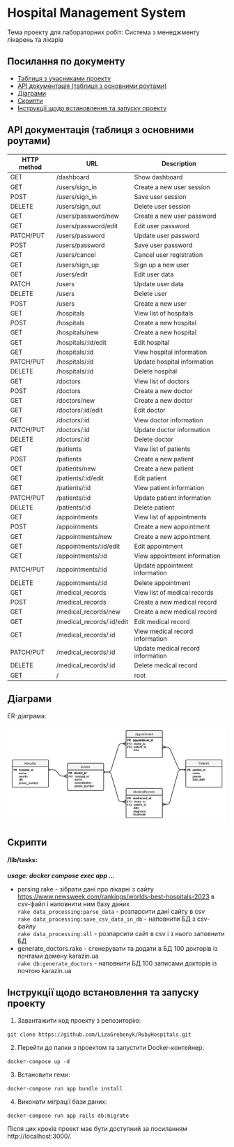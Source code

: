 # Hospital Management System

Тема проекту для лабораторних робіт: Система з менеджменту лікарень та лікарів

## Посилання по документу
- [Таблиця з учасниками проекту](docs/teams.md)
- [API документація (таблиця з основними роутами)](#api-документація-таблиця-з-основними-роутами)
- [Діаграми](#діаграми)
- [Скрипти](#скрипти)
- [Інструкції щодо встановлення та запуску проекту](#інструкції-щодо-встановлення-та-запуску-проекту)

## API документація (таблиця з основними роутами)

| HTTP method | URL                       | Description                       |
|-------------|---------------------------|-----------------------------------|
| GET         | /dashboard                | Show dashboard                    |
| GET         | /users/sign_in            | Create a new user session         |
| POST        | /users/sign_in            | Save user session                 |
| DELETE      | /users/sign_out           | Delete user session               |
| GET         | /users/password/new       | Create a new user password        |
| GET         | /users/password/edit      | Edit user password                |
| PATCH/PUT   | /users/password           | Update user password              |
| POST        | /users/password           | Save user password                |
| GET         | /users/cancel             | Cancel user registration          |
| GET         | /users/sign_up            | Sign up a new user                |
| GET         | /users/edit               | Edit user data                    |
| PATCH       | /users                    | Update user data                  |
| DELETE      | /users                    | Delete user                       |
| POST        | /users                    | Create a new user                 |
| GET         | /hospitals                | View list of hospitals            |
| POST        | /hospitals                | Create a new hospital             |
| GET         | /hospitals/new            | Create a new hospital             |
| GET         | /hospitals/:id/edit       | Edit hospital                     |
| GET         | /hospitals/:id            | View hospital information         |
| PATCH/PUT   | /hospitals/:id            | Update hospital information       |
| DELETE      | /hospitals/:id            | Delete hospital                   |
| GET         | /doctors                  | View list of doctors              |
| POST        | /doctors                  | Create a new doctor               |
| GET         | /doctors/new              | Create a new doctor               |
| GET         | /doctors/:id/edit         | Edit doctor                       |
| GET         | /doctors/:id              | View doctor information           |
| PATCH/PUT   | /doctors/:id              | Update doctor information         |
| DELETE      | /doctors/:id              | Delete doctor                     |
| GET         | /patients                 | View list of patients             |
| POST        | /patients                 | Create a new patient              |
| GET         | /patients/new             | Create a new patient              |
| GET         | /patients/:id/edit        | Edit patient                      |
| GET         | /patients/:id             | View patient information          |
| PATCH/PUT   | /patients/:id             | Update patient information        |
| DELETE      | /patients/:id             | Delete patient                    |
| GET         | /appointments             | View list of appointments         |
| POST        | /appointments             | Create a new appointment          |
| GET         | /appointments/new         | Create a new appointment          |
| GET         | /appointments/:id/edit    | Edit appointment                  |
| GET         | /appointments/:id         | View appointment information      |
| PATCH/PUT   | /appointments/:id         | Update appointment information    |
| DELETE      | /appointments/:id         | Delete appointment                |
| GET         | /medical_records          | View list of medical records      |
| POST        | /medical_records          | Create a new medical record       |
| GET         | /medical_records/new      | Create a new medical record       |
| GET         | /medical_records/:id/edit | Edit medical record               |
| GET         | /medical_records/:id      | View medical record information   |
| PATCH/PUT   | /medical_records/:id      | Update medical record information |
| DELETE      | /medical_records/:id      | Delete medical record             |
| GET         | /                         | root                              |

## Діаграми

ER-діаграма:

![ERD](docs/erd.png "ER-діаграма")

## Скрипти
#### /lib/tasks:

___usage: docker compose exec app ...___

- parsing.rake - зібрати дані про лікарні з сайту https://www.newsweek.com/rankings/worlds-best-hospitals-2023 в csv-файл і наповнити ним базу даних  
`rake data_processing:parse_data` - розпарсити дані сайту в csv  
`rake data_processing:save_csv_data_in_db` - наповнити БД з csv-файлу  
`rake data_processing:all` - розпарсити сайт в csv і з нього заповнити БД  
- generate_doctors.rake - сгенерувати та додати в БД 100 докторів із почтами домену karazin.ua  
`rake db:generate_doctors` - наповнити БД 100 записами докторів із почтою karazin.ua 

## Інструкції щодо встановлення та запуску проекту

1. Завантажити код проекту з репозиторію:

`git clone https://github.com/LizaGrebenyk/RubyHospitals.git`

2. Перейти до папки з проектом та запустити Docker-контейнер:

`docker-compose up -d`

3. Встановити геми:

`docker-compose run app bundle install`

4. Виконати міграції бази даних:

`docker-compose run app rails db:migrate`

Після цих кроків проект має бути доступний за посиланням http://localhost:3000/.
